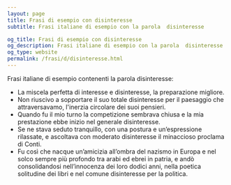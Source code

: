 ```yaml
---
layout: page
title: Frasi di esempio con disinteresse 
subtitle: Frasi italiane di esempio con la parola  disinteresse

og_title: Frasi di esempio con disinteresse 
og_description: Frasi italiane di esempio con la parola  disinteresse
og_type: website
permalink: /frasi/d/disinteresse.html
---
```


Frasi italiane di esempio contenenti la parola disinteresse:


- La miscela perfetta di interesse e disinteresse, la preparazione migliore.
- Non riuscivo a sopportare il suo totale disinteresse per il paesaggio che attraversavamo, l'inerzia circolare dei suoi pensieri.
- Quando fu il mio turno la competizione sembrava chiusa e la mia prestazione ebbe inizio nel generale disinteresse.
- Se ne stava seduto tranquillo, con una postura e un’espressione rilassate, e ascoltava con moderato disinteresse il minaccioso proclama di Conti.
- Fu così che nacque un’amicizia all’ombra del nazismo in Europa e nel solco sempre più profondo tra arabi ed ebrei in patria, e andò consolidandosi nell’innocenza dei loro dodici anni, nella poetica solitudine dei libri e nel comune disinteresse per la politica.
